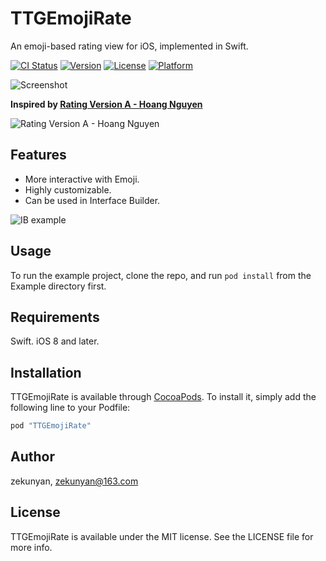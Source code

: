 # TTGEmojiRate
An emoji-based rating view for iOS, implemented in Swift. 

[![CI Status](http://img.shields.io/travis/zekunyan/TTGEmojiRate.svg?style=flat)](https://travis-ci.org/zekunyan/TTGEmojiRate)
[![Version](https://img.shields.io/cocoapods/v/TTGEmojiRate.svg?style=flat)](http://cocoapods.org/pods/TTGEmojiRate)
[![License](https://img.shields.io/cocoapods/l/TTGEmojiRate.svg?style=flat)](http://cocoapods.org/pods/TTGEmojiRate)
[![Platform](https://img.shields.io/cocoapods/p/TTGEmojiRate.svg?style=flat)](http://cocoapods.org/pods/TTGEmojiRate)

![Screenshot](http://7nj2iz.com1.z0.glb.clouddn.com/TTGEmojiRate_screenshot.gif)

**Inspired by [Rating Version A - Hoang Nguyen](https://dribbble.com/shots/2211556-Rating-Version-A)**

![Rating Version A - Hoang Nguyen](http://7nj2iz.com1.z0.glb.clouddn.com/TTGEmojiRate_Dribbble.gif)

## Features
* More interactive with Emoji.
* Highly customizable.
* Can be used in Interface Builder.

![IB example](http://7nj2iz.com1.z0.glb.clouddn.com/TTGEmojiRate_1.png)

## Usage

To run the example project, clone the repo, and run `pod install` from the Example directory first.

## Requirements

Swift.
iOS 8 and later.

## Installation

TTGEmojiRate is available through [CocoaPods](http://cocoapods.org). To install
it, simply add the following line to your Podfile:

```ruby
pod "TTGEmojiRate"
```

## Author

zekunyan, zekunyan@163.com

## License

TTGEmojiRate is available under the MIT license. See the LICENSE file for more info.
